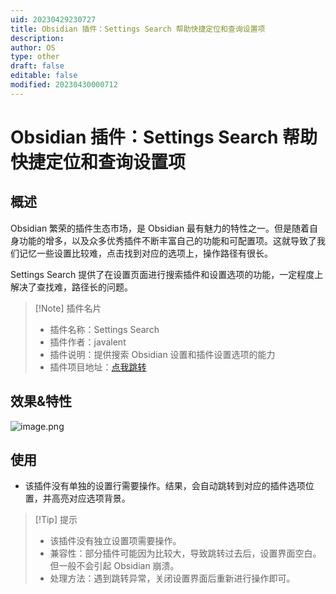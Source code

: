 ```yaml
---
uid: 20230429230727
title: Obsidian 插件：Settings Search 帮助快捷定位和查询设置项
description: 
author: OS
type: other
draft: false
editable: false
modified: 20230430000712
---
```


# Obsidian 插件：Settings Search 帮助快捷定位和查询设置项

## 概述

Obsidian 繁荣的插件生态市场，是 Obsidian 最有魅力的特性之一。但是随着自身功能的增多，以及众多优秀插件不断丰富自己的功能和可配置项。这就导致了我们记忆一些设置比较难，点击找到对应的选项上，操作路径有很长。

Settings Search 提供了在设置页面进行搜索插件和设置选项的功能，一定程度上解决了查找难，路径长的问题。

> [!Note] 插件名片
> - 插件名称：Settings Search
> - 插件作者：javalent
> - 插件说明：提供搜索 Obsidian 设置和插件设置选项的能力
> - 插件项目地址：[点我跳转](https://github.com/argenos/nldates-obsidian)

## 效果&特性

![image.png](https://cdn.pkmer.cn/images/20230429232935.png!pkmer)

## 使用

- 该插件没有单独的设置行需要操作。结果，会自动跳转到对应的插件选项位置，并高亮对应选项背景。

>[!Tip] 提示
>- 该插件没有独立设置项需要操作。
>- 兼容性：部分插件可能因为比较大，导致跳转过去后，设置界面空白。但一般不会引起 Obsidian 崩溃。
>- 处理方法：遇到跳转异常，关闭设置界面后重新进行操作即可。